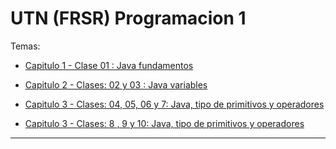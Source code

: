 # UTN (FRSR) Programacion 1

Temas:

- [Capitulo 1 - Clase 01 : Java fundamentos](https://github.com/eugenia1984/UTN-FRSR-Programacion1/tree/main/capitulo01_clase01)

- [Capitulo 2 - Clases: 02 y 03 : Java variables](https://github.com/eugenia1984/UTN-FRSR-Programacion1/tree/main/capitulo02_clase02_03)

- [Capitulo 3 - Clases: 04, 05, 06 y 7: Java, tipo de primitivos y operadores](https://github.com/eugenia1984/UTN-FRSR-Programacion1/tree/main/capitulo03_clase04_05_06_07)

- [Capitulo 3 - Clases: 8 , 9 y 10: Java, tipo de primitivos y operadores](https://github.com/eugenia1984/UTN-FRSR-Programacion1/tree/main/capitulo03_clases_08_09_10)

---